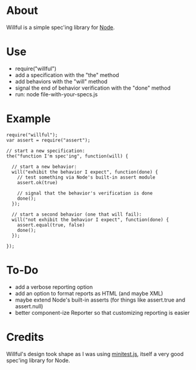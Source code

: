 # About

Willful is a simple spec'ing library for [Node](http://github.com/ry/node "Node").

# Use

* require("willful")
* add a specification with the "the" method
* add behaviors with the "will" method
* signal the end of behavior verification with the "done" method
* run: node file-with-your-specs.js

# Example

    require("willful");
    var assert = require("assert");
  
    // start a new specification:
    the("function I'm spec'ing", function(will) {

      // start a new behavior:
      will("exhibit the behavior I expect", function(done) {
        // test something via Node's built-in assert module
        assert.ok(true)

        // signal that the behavior's verification is done
        done();
      });
      
      // start a second behavior (one that will fail):
      will("not exhibit the behavior I expect", function(done) {
        assert.equal(true, false)
        done();
      });
      
    });

# To-Do

* add a verbose reporting option
* add an option to format reports as HTML (and maybe XML)
* maybe extend Node's built-in asserts (for things like assert.true and assert.null)
* better component-ize Reporter so that customizing reporting is easier

# Credits

Willful's design took shape as I was using [minitest.js](http://github.com/botanicus/minitest.js "minitest.js"), itself a very good spec'ing library for Node.